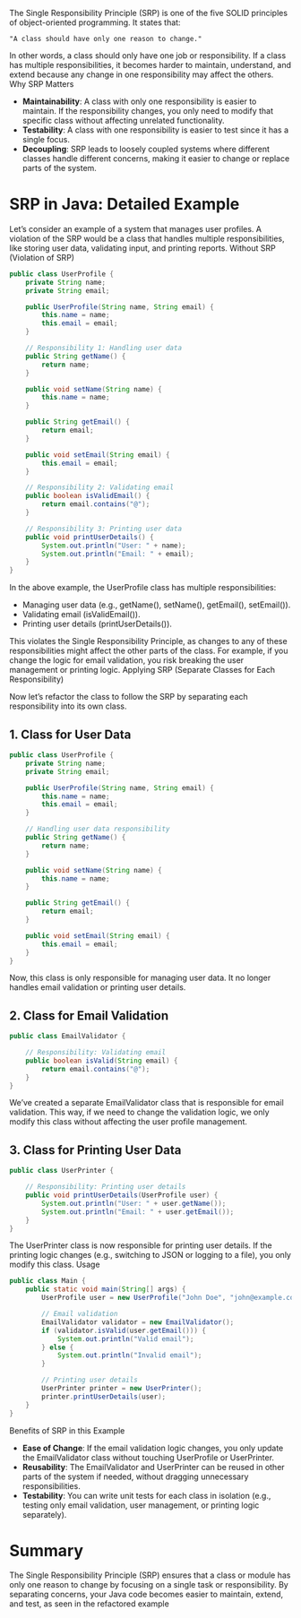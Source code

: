 The Single Responsibility Principle (SRP) is one of the five SOLID principles of object-oriented programming. It states that:

    "A class should have only one reason to change."

In other words, a class should only have one job or responsibility. If a class has multiple responsibilities, it becomes harder to maintain, understand, and extend because any change in one responsibility may affect the others.
Why SRP Matters

- **Maintainability**: A class with only one responsibility is easier to maintain. If the responsibility changes, you only need to modify that specific class without affecting unrelated functionality.
- **Testability**: A class with one responsibility is easier to test since it has a single focus.
- **Decoupling**: SRP leads to loosely coupled systems where different classes handle different concerns, making it easier to change or replace parts of the system.

# SRP in Java: Detailed Example

Let’s consider an example of a system that manages user profiles. A violation of the SRP would be a class that handles multiple responsibilities, like storing user data, validating input, and printing reports.
Without SRP (Violation of SRP)

```java
public class UserProfile {
    private String name;
    private String email;

    public UserProfile(String name, String email) {
        this.name = name;
        this.email = email;
    }

    // Responsibility 1: Handling user data
    public String getName() {
        return name;
    }

    public void setName(String name) {
        this.name = name;
    }

    public String getEmail() {
        return email;
    }

    public void setEmail(String email) {
        this.email = email;
    }

    // Responsibility 2: Validating email
    public boolean isValidEmail() {
        return email.contains("@");
    }

    // Responsibility 3: Printing user data
    public void printUserDetails() {
        System.out.println("User: " + name);
        System.out.println("Email: " + email);
    }
}
```
In the above example, the UserProfile class has multiple responsibilities:

- Managing user data (e.g., getName(), setName(), getEmail(), setEmail()).
- Validating email (isValidEmail()).
- Printing user details (printUserDetails()).

This violates the Single Responsibility Principle, as changes to any of these responsibilities might affect the other parts of the class. For example, if you change the logic for email validation, you risk breaking the user management or printing logic.
Applying SRP (Separate Classes for Each Responsibility)

Now let’s refactor the class to follow the SRP by separating each responsibility into its own class.
## 1. Class for User Data

```java
public class UserProfile {
    private String name;
    private String email;

    public UserProfile(String name, String email) {
        this.name = name;
        this.email = email;
    }

    // Handling user data responsibility
    public String getName() {
        return name;
    }

    public void setName(String name) {
        this.name = name;
    }

    public String getEmail() {
        return email;
    }

    public void setEmail(String email) {
        this.email = email;
    }
}
```
Now, this class is only responsible for managing user data. It no longer handles email validation or printing user details.

## 2. Class for Email Validation

```java
public class EmailValidator {

    // Responsibility: Validating email
    public boolean isValid(String email) {
        return email.contains("@");
    }
}
```
We’ve created a separate EmailValidator class that is responsible for email validation. This way, if we need to change the validation logic, we only modify this class without affecting the user profile management.
## 3. Class for Printing User Data

```java
public class UserPrinter {

    // Responsibility: Printing user details
    public void printUserDetails(UserProfile user) {
        System.out.println("User: " + user.getName());
        System.out.println("Email: " + user.getEmail());
    }
}
```
The UserPrinter class is now responsible for printing user details. If the printing logic changes (e.g., switching to JSON or logging to a file), you only modify this class.
Usage

```java
public class Main {
    public static void main(String[] args) {
        UserProfile user = new UserProfile("John Doe", "john@example.com");

        // Email validation
        EmailValidator validator = new EmailValidator();
        if (validator.isValid(user.getEmail())) {
            System.out.println("Valid email");
        } else {
            System.out.println("Invalid email");
        }

        // Printing user details
        UserPrinter printer = new UserPrinter();
        printer.printUserDetails(user);
    }
}
```
Benefits of SRP in this Example

- **Ease of Change**: If the email validation logic changes, you only update the EmailValidator class without touching UserProfile or UserPrinter.
- **Reusability**: The EmailValidator and UserPrinter can be reused in other parts of the system if needed, without dragging unnecessary responsibilities.
- **Testability**: You can write unit tests for each class in isolation (e.g., testing only email validation, user management, or printing logic separately).

# Summary

The Single Responsibility Principle (SRP) ensures that a class or module has only one reason to change by focusing on a single task or responsibility. By separating concerns, your Java code becomes easier to maintain, extend, and test, as seen in the refactored example